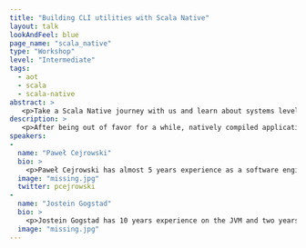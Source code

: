```yaml
---
title: "Building CLI utilities with Scala Native"
layout: talk
lookAndFeel: blue
page_name: "scala_native"
type: "Workshop"
level: "Intermediate"
tags: 
  - aot
  - scala
  - scala-native
abstract: >
   <p>Take a Scala Native journey with us and learn about systems level programming in your favorite language. We’ll write a natively compiled CLI using Scala Native, and teach participants how they can use the Scala type system to interface with system level shared libraries. </p>
description: >
   <p>After being out of favor for a while, natively compiled applications are making a comeback. Scala Native offers a concise way of writing low-level system code using the Scala type system. It compiles regular Scala code to machine code, reducing application startup to mere milliseconds. In our workshop, we’ll make the journey from hello world, to low-level system programming with native primitives, and ahead of time compiled regular Scala; all in the Scala environment you’re familiar with. </p> 
speakers:
-
  name: "Paweł Cejrowski"
  bio: >
    <p>Paweł Cejrowski has almost 5 years experience as a software engineer and a vast majority of that time he has spent with Scala. He’s keen on operationalization of data processing at scale and works with Scala for providing data science tooling for Tapad. After hours, he occasionally contributes to OSS (including Scala Native backend to Softwaremill’s Sttp) and tries to release his first mobile app. </p>
  image: "missing.jpg"
  twitter: pcejrowski
-
  name: "Jostein Gogstad"
  bio: >
    <p>Jostein Gogstad has 10 years experience on the JVM and two years working professionally with Scala. He’s passionate about functional programming in general and works with Scala for providing smooth infrastructure and deployment pipelines for Tapad. </p>
  image: "missing.jpg"
---
```

